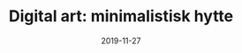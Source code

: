 ---
title: "Digital art: minimalistisk hytte"
date: 2019-11-27
categories: Digital Art
tags: 
    - minimalistisk
    - landskap
span: 4
---